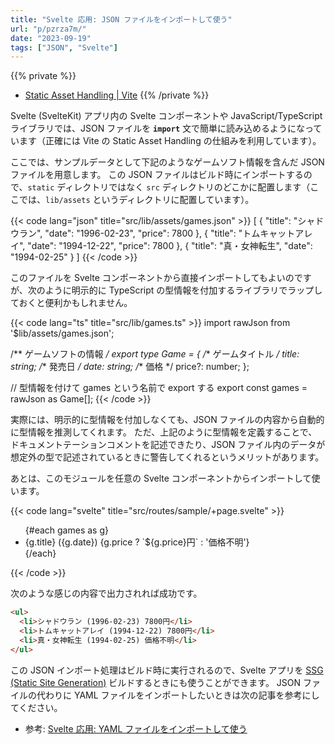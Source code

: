 ```yaml
---
title: "Svelte 応用: JSON ファイルをインポートして使う"
url: "p/pzrza7m/"
date: "2023-09-19"
tags: ["JSON", "Svelte"]
---
```


{{% private %}}
- [Static Asset Handling | Vite](https://vitejs.dev/guide/assets.html)
{{% /private %}}

Svelte (SvelteKit) アプリ内の Svelte コンポーネントや JavaScript/TypeScript ライブラリでは、JSON ファイルを __`import`__ 文で簡単に読み込めるようになっています（正確には Vite の Static Asset Handling の仕組みを利用しています）。

ここでは、サンプルデータとして下記のようなゲームソフト情報を含んだ JSON ファイルを用意します。
この JSON ファイルはビルド時にインポートするので、`static` ディレクトリではなく `src` ディレクトリのどこかに配置します（ここでは、`lib/assets` というディレクトリに配置しています）。

{{< code lang="json" title="src/lib/assets/games.json" >}}
[
	{
		"title": "シャドウラン",
		"date": "1996-02-23",
		"price": 7800
	},
	{
		"title": "トムキャットアレイ",
		"date": "1994-12-22",
		"price": 7800
	},
	{
		"title": "真・女神転生",
		"date": "1994-02-25"
	}
]
{{< /code >}}

このファイルを Svelte コンポーネントから直接インポートしてもよいのですが、次のように明示的に TypeScript の型情報を付加するライブラリでラップしておくと便利かもしれません。

{{< code lang="ts" title="src/lib/games.ts" >}}
import rawJson from '$lib/assets/games.json';

/** ゲームソフトの情報 */
export type Game = {
	/** ゲームタイトル */
	title: string;
	/** 発売日 */
	date: string;
	/** 価格 */
	price?: number;
};

// 型情報を付けて games という名前で export する
export const games = rawJson as Game[];
{{< /code >}}

実際には、明示的に型情報を付加しなくても、JSON ファイルの内容から自動的に型情報を推測してくれます。
ただ、上記のように型情報を定義することで、ドキュメントテーションコメントを記述できたり、JSON ファイル内のデータが想定外の型で記述されているときに警告してくれるというメリットがあります。

あとは、このモジュールを任意の Svelte コンポーネントからインポートして使います。

{{< code lang="svelte" title="src/routes/sample/+page.svelte" >}}
<script lang="ts">
	import { games } from '$lib/games';
</script>

<ul>
	{#each games as g}
		<li>{g.title} ({g.date}) {g.price ? `${g.price}円` : '価格不明'}</li>
	{/each}
</ul>
{{< /code >}}

次のような感じの内容で出力されれば成功です。

```html
<ul>
  <li>シャドウラン (1996-02-23) 7800円</li>
  <li>トムキャットアレイ (1994-12-22) 7800円</li>
  <li>真・女神転生 (1994-02-25) 価格不明</li>
</ul>
```

この JSON インポート処理はビルド時に実行されるので、Svelte アプリを [SSG (Static Site Generation)](/p/4oudmxy/) ビルドするときにも使うことができます。
JSON ファイルの代わりに YAML ファイルをインポートしたいときは次の記事を参考にしてください。

- 参考: [Svelte 応用: YAML ファイルをインポートして使う](/p/umhwooq/)

